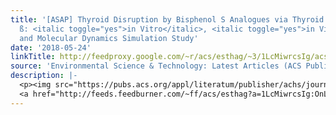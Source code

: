 ```yaml
---
title: '[ASAP] Thyroid Disruption by Bisphenol S Analogues via Thyroid Hormone Receptor
  ß: <italic toggle="yes">in Vitro</italic>, <italic toggle="yes">in Vivo</italic>,
  and Molecular Dynamics Simulation Study'
date: '2018-05-24'
linkTitle: http://feedproxy.google.com/~r/acs/esthag/~3/1LcMiwrcsIg/acs.est.8b00776
source: 'Environmental Science & Technology: Latest Articles (ACS Publications)'
description: |-
  <p><img src="https://pubs.acs.org/appl/literatum/publisher/achs/journals/content/esthag/0/esthag.ahead-of-print/acs.est.8b00776/20180524/images/medium/es-2018-00776c_0007.gif" alt="TOC Graphic"/></p><div><cite>Environmental Science & Technology</cite></div><div>DOI: 10.1021/acs.est.8b00776</div><div class="feedflare">
  <a href="http://feeds.feedburner.com/~ff/acs/esthag?a=1LcMiwrcsIg:OnLzY-lBsmw:yIl2AUoC8zA"><img src="http://feeds.feedburner.com/~ff/acs/esthag?d=yIl2AUoC8zA" border="0"></img></a>
---
```

